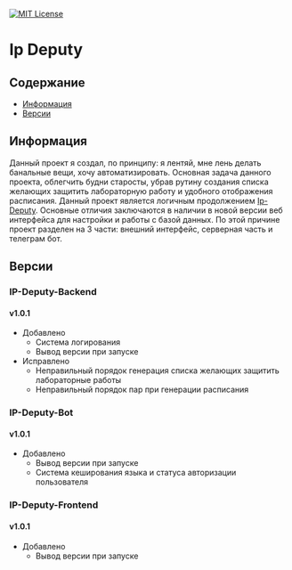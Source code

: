 [![MIT License](https://img.shields.io/github/license/Navatusein/Silero-TTS-Service.svg?style=for-the-badge)](https://github.com/Navatusein/Silero-TTS-Service/blob/Main/LICENSE)

# Ip Deputy

## Содержание
- [Информация](#information)
- [Версии](#versions)

<a id="information"></a>
## Информация

Данный проект я создал, по принципу: я лентяй, мне лень делать банальные вещи, хочу автоматизировать. 
Основная задача данного проекта, облегчить будни старосты, убрав рутину создания списка желающих защитить 
лабораторную работу и удобного отображения расписания. Данный проект является логичным продолжением 
[Ip-Deputy](https://github.com/Navatusein/Ip-Deputy). Основные отличия заключаются в наличии в новой версии
веб интерфейса для настройки и работы с базой данных. По этой причине проект разделен на 3 части: внешний интерфейс,
серверная часть и телеграм бот.

<a id="versions"></a>
## Версии

### IP-Deputy-Backend
#### v1.0.1
- Добавлено
  - Система логирования
  - Вывод версии при запуске
- Исправлено
  - Неправильный порядок генерация списка желающих защитить лабораторные работы
  - Неправильный порядок пар при генерации расписания

### IP-Deputy-Bot
#### v1.0.1
- Добавлено
  - Вывод версии при запуске
  - Система кеширования языка и статуса авторизации пользователя

### IP-Deputy-Frontend
#### v1.0.1
- Добавлено
  - Вывод версии при запуске

